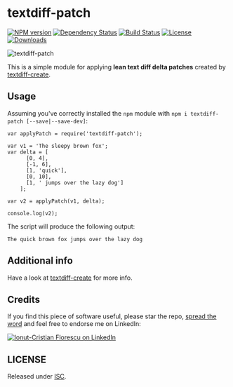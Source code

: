 # textdiff-patch

[![NPM version][npm-image]][npm-url]
[![Dependency Status][david-image]][david-url]
[![Build Status][travis-image]][travis-url]
[![License][license-image]][license-url]
[![Downloads][downloads-image]][downloads-url]

![textdiff-patch](https://cloud.githubusercontent.com/assets/581999/12406663/c3e3c7d4-be57-11e5-8aad-a92d86c79b05.png)

This is a simple module for applying **lean text diff delta patches** created by [textdiff-create](https://github.com/icflorescu/textdiff-create).

## Usage

Assuming you've correctly installed the `npm` module with `npm i textdiff-patch [--save|--save-dev]`:

    var applyPatch = require('textdiff-patch');

    var v1 = 'The sleepy brown fox';
    var delta = [
          [0, 4],
          [-1, 6],
          [1, 'quick'],
          [0, 10],
          [1, ' jumps over the lazy dog']
        ];

    var v2 = applyPatch(v1, delta);

    console.log(v2);

The script will produce the following output:

    The quick brown fox jumps over the lazy dog

## Additional info

Have a look at [textdiff-create](https://github.com/icflorescu/textdiff-create) for more info.

## Credits

If you find this piece of software useful, please star the repo, [spread the word](http://twitter.com/share?text=Apply%20lean%20text%20diff%20patches%20in%20JavaScript&url=https%3A%2F%2Fgithub.com%2Ficflorescu%2Ftextdiff-patch&hashtags=javascript%2Cnodejs%2Cnpm&via=icflorescu) and feel free to endorse me on LinkedIn:

[![Ionut-Cristian Florescu on LinkedIn](https://static.licdn.com/scds/common/u/img/webpromo/btn_viewmy_160x25.png)](https://www.linkedin.com/in/icflorescu)

## LICENSE

Released under [ISC](https://github.com/icflorescu/textdiff-patch/blob/master/LICENSE).

[npm-image]: https://img.shields.io/npm/v/textdiff-patch.svg?style=flat-square
[npm-url]: https://npmjs.org/package/textdiff-patch
[david-image]: https://img.shields.io/david/icflorescu/textdiff-patch.svg?style=flat-square
[david-url]: https://david-dm.org/icflorescu/textdiff-patch
[license-image]: http://img.shields.io/npm/l/textdiff-patch.svg?style=flat-square
[license-url]: LICENSE
[travis-image]: https://img.shields.io/travis/icflorescu/textdiff-patch.svg?style=flat-square
[travis-url]: https://travis-ci.org/icflorescu/textdiff-patch
[downloads-image]: http://img.shields.io/npm/dm/textdiff-patch.svg?style=flat-square
[downloads-url]: https://npmjs.org/package/textdiff-patch
